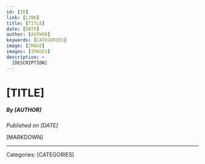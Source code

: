 ```yaml
---
id: [ID]
link: [LINK]
title: [TITLE]
date: [DATE]
author: [AUTHOR]
keywords: [CATEGORIES]
image: [IMAGE]
images: [IMAGES]
description: >
  [DESCRIPTION]
---
```

# [TITLE]
##### By [AUTHOR]
_Published on [DATE]_

[MARKDOWN]

---
Categories: [CATEGORIES]